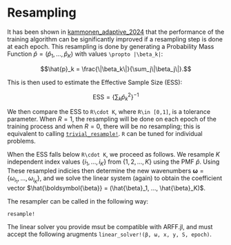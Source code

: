 # Resampling
It has been shown in [kammonen_adaptive_2024](@cite) that the performance of the training algorithm can be significantly improved if a resampling step is done at each epoch. This resampling is done by generating a Probability Mass Function $\hat{p} = (\hat{p}_1, ... , \hat{p}_K)$ with values ``\propto |\beta_k|``:
```math
\hat{p}_k = \frac{\|\beta_k\|}{\sum_j\|\beta_j\|}.
```
This is then used to estimate the Effective Sample Size (ESS):
```math
\mathrm{ESS}= \left\{\sum_{k} \hat{p}_k^2\right\}^{-1}
```
We then compare the ESS to ``R\cdot K``, where ``R\in [0,1]``, is a tolerance parameter.  When $R = 1$, the resampling will be done on each epoch of the training process and when $R = 0$, there will be no resampling; this is equivalent to calling [`trivial_resample!`](@ref). ``R`` can be tuned for individual problems.

When the ESS falls below ``R\cdot K``, we proceed as follows.  We resample $K$ independent index values $\{i_1, ..., i_K\}$ from $\{1, 2, ..., K\}$ using the PMF $\hat{p}$. Using These resampled indicies then determine the new wavenumbers $\boldsymbol{\omega} = \{\omega_{i_1}, ..., \omega_{i_K}\}$, and we solve the linear system (again) to obtain the coefficient vector $\hat{\boldsymbol{\beta}} = (\hat{\beta}_1, ..., \hat{\beta}_K)$.    


The resampler can be called in the following way:

```@docs
resample!
```
The linear solver you provide msut be compatible with ARFF.jl, and must accept the following arugments `linear_solver!(β, ω, x, y, S, epoch)`.

